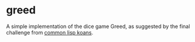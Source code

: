 greed
=====

A simple implementation of the dice game Greed, as suggested by the final challenge from [common lisp koans](https://github.com/google/lisp-koans).
